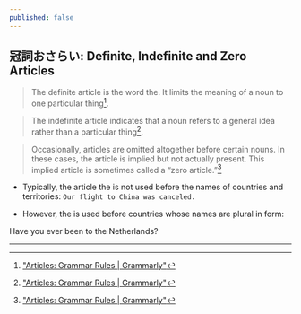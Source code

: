 ```yaml
---
published: false
---
```

## 冠詞おさらい: Definite, Indefinite and Zero Articles

> The definite article is the word the. It limits the meaning of a noun to one particular thing[^1].

> The indefinite article indicates that a noun refers to a general idea rather than a particular thing[^1]. 

> Occasionally, articles are omitted altogether before certain nouns. In these cases, the article is implied but not actually present. This implied article is sometimes called a “zero article.”[^1]

* Typically, the article the is not used before the names of countries and territories: `Our flight to China was canceled.`

* However, the is used before countries whose names are plural in form:

Have you ever been to the Netherlands?

---
[^1]:["Articles: Grammar Rules | Grammarly"](https://www.grammarly.com/blog/articles/)